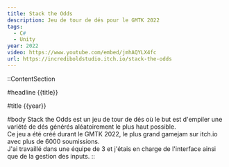 ```yaml
---
title: Stack the Odds
description: Jeu de tour de dés pour le GMTK 2022
tags:
  - C#
  - Unity
year: 2022
video: https://www.youtube.com/embed/jmhAQYLX4fc
url: https://incrediboldstudio.itch.io/stack-the-odds
---
```


::ContentSection

#headline
{{title}}

#title
{{year}}

#body
Stack the Odds est un jeu de tour de dés où le but est d'empiler une variété de dés générés aléatoirement le plus haut possible.  
Ce jeu a été créé durant le GMTK 2022, le plus grand gamejam sur itch.io avec plus de 6000 soumissions.  
J'ai travaillé dans une équipe de 3 et j'étais en charge de l'interface ainsi que de la gestion des inputs.
::
